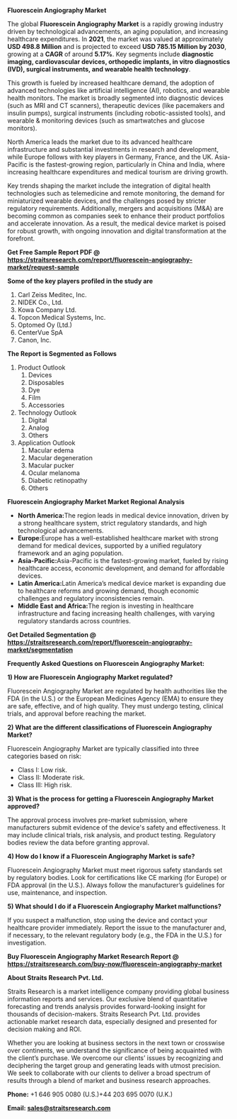 <p><strong>Fluorescein Angiography Market</strong></p>
<p>The global <strong>Fluorescein Angiography Market</strong> is a rapidly growing industry driven by technological advancements, an aging population, and increasing healthcare expenditures. In <strong>2021</strong>, the market was valued at approximately <strong>USD 498.8 Million</strong> and is projected to exceed <strong>USD 785.15 Million</strong><strong> by 2030</strong>, growing at a <strong>CAGR</strong> of around <strong>5.17</strong><strong>%</strong>. Key segments include <strong>diagnostic imaging, cardiovascular devices, orthopedic implants, in vitro diagnostics (IVD), surgical instruments, and wearable health technology</strong>.</p>
<p>This growth is fueled by increased healthcare demand, the adoption of advanced technologies like artificial intelligence (AI), robotics, and wearable health monitors. The market is broadly segmented into diagnostic devices (such as MRI and CT scanners), therapeutic devices (like pacemakers and insulin pumps), surgical instruments (including robotic-assisted tools), and wearable &amp; monitoring devices (such as smartwatches and glucose monitors).</p>
<p>North America leads the market due to its advanced healthcare infrastructure and substantial investments in research and development, while Europe follows with key players in Germany, France, and the UK. Asia-Pacific is the fastest-growing region, particularly in China and India, where increasing healthcare expenditures and medical tourism are driving growth.</p>
<p>Key trends shaping the market include the integration of digital health technologies such as telemedicine and remote monitoring, the demand for miniaturized wearable devices, and the challenges posed by stricter regulatory requirements. Additionally, mergers and acquisitions (M&amp;A) are becoming common as companies seek to enhance their product portfolios and accelerate innovation. As a result, the medical device market is poised for robust growth, with ongoing innovation and digital transformation at the forefront.</p>
<p><strong>Get Free Sample Report PDF @ <a href=https://straitsresearch.com/report/fluorescein-angiography-market/request-sample>https://straitsresearch.com/report/fluorescein-angiography-market/request-sample</a></strong></p>
<div>
<div><strong>Some of the key players profiled in the study are</strong></div>
</div>
<p><ol>
<li>Carl Zeiss Meditec, Inc.</li>
<li>NIDEK Co., Ltd.</li>
<li>Kowa Company Ltd.</li>
<li>Topcon Medical Systems, Inc.</li>
<li>Optomed Oy (Ltd.)</li>
<li>CenterVue SpA</li>
<li>Canon, Inc.</li>
</ol></p>
<p><strong>The Report is Segmented as Follows</strong></p>
<p><ol>
<li>Product Outlook
<ol>
<li>Devices</li>
<li>Disposables</li>
<li>Dye</li>
<li>Film</li>
<li>Accessories</li>
</ol>
</li>
<li>Technology Outlook
<ol>
<li>Digital</li>
<li>Analog</li>
<li>Others</li>
</ol>
</li>
<li>Application Outlook
<ol>
<li>Macular edema</li>
<li>Macular degeneration</li>
<li>Macular pucker</li>
<li>Ocular melanoma</li>
<li>Diabetic retinopathy</li>
<li>Others</li>
</ol>
</li>
</ol></p>
<p><strong>Fluorescein Angiography Market Market Regional Analysis</strong></p>
<ul>
<li><strong>North America:</strong>The region leads in medical device innovation, driven by a strong healthcare system, strict regulatory standards, and high technological advancements.</li>
<li><strong>Europe:</strong>Europe has a well-established healthcare market with strong demand for medical devices, supported by a unified regulatory framework and an aging population.</li>
<li><strong>Asia-Pacific:</strong>Asia-Pacific is the fastest-growing market, fueled by rising healthcare access, economic development, and demand for affordable devices.</li>
<li><strong>Latin America:</strong>Latin America&rsquo;s medical device market is expanding due to healthcare reforms and growing demand, though economic challenges and regulatory inconsistencies remain.</li>
<li><strong>Middle East and Africa:</strong>The region is investing in healthcare infrastructure and facing increasing health challenges, with varying regulatory standards across countries.</li>
</ul>
<p><strong>Get Detailed Segmentation @ <a href=https://straitsresearch.com/report/fluorescein-angiography-market/segmentation>https://straitsresearch.com/report/fluorescein-angiography-market/segmentation</a></strong></p>
<p><strong>Frequently Asked Questions on Fluorescein Angiography Market:</strong></p>
<p><strong>1) How are Fluorescein Angiography Market regulated?</strong></p>
<p>Fluorescein Angiography Market are regulated by health authorities like the FDA (in the U.S.) or the European Medicines Agency (EMA) to ensure they are safe, effective, and of high quality. They must undergo testing, clinical trials, and approval before reaching the market.</p>
<p><strong>2) What are the different classifications of Fluorescein Angiography Market?</strong></p>
<p>Fluorescein Angiography Market are typically classified into three categories based on risk:</p>
<ul>
<li>Class I: Low risk.</li>
<li>Class II: Moderate risk.</li>
<li>Class III: High risk.</li>
</ul>
<p><strong>3) What is the process for getting a Fluorescein Angiography Market approved?</strong></p>
<p>The approval process involves pre-market submission, where manufacturers submit evidence of the device's safety and effectiveness. It may include clinical trials, risk analysis, and product testing. Regulatory bodies review the data before granting approval.</p>
<p><strong>4) How do I know if a Fluorescein Angiography Market is safe?</strong></p>
<p>Fluorescein Angiography Market must meet rigorous safety standards set by regulatory bodies. Look for certifications like CE marking (for Europe) or FDA approval (in the U.S.). Always follow the manufacturer&rsquo;s guidelines for use, maintenance, and inspection.</p>
<p><strong>5) What should I do if a Fluorescein Angiography Market malfunctions?</strong></p>
<p>If you suspect a malfunction, stop using the device and contact your healthcare provider immediately. Report the issue to the manufacturer and, if necessary, to the relevant regulatory body (e.g., the FDA in the U.S.) for investigation.</p>
<p><strong>Buy Fluorescein Angiography Market Research Report @ <a href=https://straitsresearch.com/buy-now/fluorescein-angiography-market>https://straitsresearch.com/buy-now/fluorescein-angiography-market</a></strong></p>
<p><strong>About Straits Research Pvt. Ltd.</strong></p>
<p>Straits Research is a market intelligence company providing global business information reports and services. Our exclusive blend of quantitative forecasting and trends analysis provides forward-looking insight for thousands of decision-makers. Straits Research Pvt. Ltd. provides actionable market research data, especially designed and presented for decision making and ROI.</p>
<p>Whether you are looking at business sectors in the next town or crosswise over continents, we understand the significance of being acquainted with the client&rsquo;s purchase. We overcome our clients&rsquo; issues by recognizing and deciphering the target group and generating leads with utmost precision. We seek to collaborate with our clients to deliver a broad spectrum of results through a blend of market and business research approaches.</p>
<p><strong><strong>Phone:</strong></strong> +1 646 905 0080 (U.S.)+44 203 695 0070 (U.K.)</p>
<p><strong><strong>Email: </strong></strong><a href=mailto:sales@straitsresearch.com><strong><u><strong>sales@straitsresearch.com</strong></u></strong></a></p>
